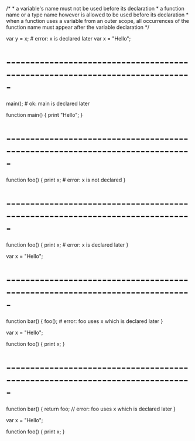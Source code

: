 /*
	* a variable's name must not be used before its declaration
	* a function name or a type name however is allowed to be used before its
	  declaration
	* when a function uses a variable from an outer scope, all occurrences of
	  the function name must appear after the variable declaration
*/

var y = x; # error: x is declared later
var x = "Hello";

# -----------------------------------------------------------------------------

main(); # ok: main is declared later

function main()
{
	print "Hello";
}

# -----------------------------------------------------------------------------

function foo()
{
	print x; # error: x is not declared
}

# -----------------------------------------------------------------------------

function foo()
{
	print x; # error: x is declared later
}

var x = "Hello";

# -----------------------------------------------------------------------------

function bar()
{
	foo(); # error: foo uses x which is declared later
}

var x = "Hello";

function foo()
{
	print x;
}

# -----------------------------------------------------------------------------

function bar()
{
	return foo; // error: foo uses x which is declared later
}

var x = "Hello";

function foo()
{
	print x;
}
